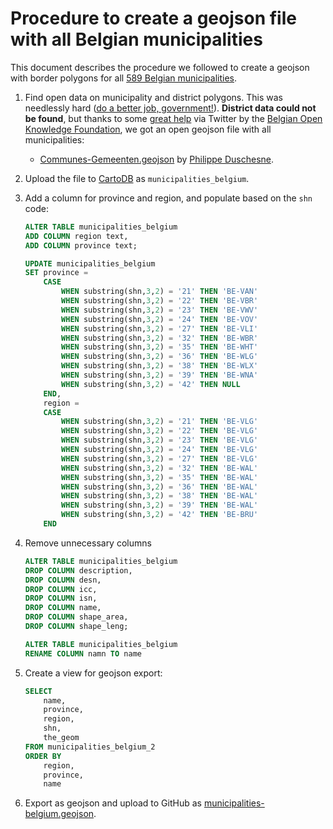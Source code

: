 # Procedure to create a geojson file with all Belgian municipalities

This document describes the procedure we followed to create a geojson with border polygons for all [589 Belgian municipalities](http://en.wikipedia.org/wiki/Municipalities_of_Belgium).

1. Find open data on municipality and district polygons. This was needlessly hard ([do a better job, government!](https://index.okfn.org/country/overview/Belgium/)). **District data could not be found**, but thanks to some [great help](https://github.com/Datafable/rolling-blackout-belgium/issues/1) via Twitter by the [Belgian Open Knowledge Foundation](http://okfn.be/), we got an open geojson file with all municipalities:

    * [Communes-Gemeenten.geojson](https://github.com/pduchesne/data/blob/master/geo/Communes-Gemeenten.geojson) by [Philippe Duschesne](https://twitter.com/pduschesne).

2. Upload the file to [CartoDB](http://cartodb.com) as `municipalities_belgium`.
3. Add a column for province and region, and populate based on the `shn` code:

    ```SQL
    ALTER TABLE municipalities_belgium
    ADD COLUMN region text,
    ADD COLUMN province text;

    UPDATE municipalities_belgium
    SET province = 
        CASE
            WHEN substring(shn,3,2) = '21' THEN 'BE-VAN'
            WHEN substring(shn,3,2) = '22' THEN 'BE-VBR'
            WHEN substring(shn,3,2) = '23' THEN 'BE-VWV'
            WHEN substring(shn,3,2) = '24' THEN 'BE-VOV'
            WHEN substring(shn,3,2) = '27' THEN 'BE-VLI'
            WHEN substring(shn,3,2) = '32' THEN 'BE-WBR'
            WHEN substring(shn,3,2) = '35' THEN 'BE-WHT'
            WHEN substring(shn,3,2) = '36' THEN 'BE-WLG'
            WHEN substring(shn,3,2) = '38' THEN 'BE-WLX'
            WHEN substring(shn,3,2) = '39' THEN 'BE-WNA'
            WHEN substring(shn,3,2) = '42' THEN NULL
        END,
        region =
        CASE
            WHEN substring(shn,3,2) = '21' THEN 'BE-VLG'
            WHEN substring(shn,3,2) = '22' THEN 'BE-VLG'
            WHEN substring(shn,3,2) = '23' THEN 'BE-VLG'
            WHEN substring(shn,3,2) = '24' THEN 'BE-VLG'
            WHEN substring(shn,3,2) = '27' THEN 'BE-VLG'
            WHEN substring(shn,3,2) = '32' THEN 'BE-WAL'
            WHEN substring(shn,3,2) = '35' THEN 'BE-WAL'
            WHEN substring(shn,3,2) = '36' THEN 'BE-WAL'
            WHEN substring(shn,3,2) = '38' THEN 'BE-WAL'
            WHEN substring(shn,3,2) = '39' THEN 'BE-WAL'
            WHEN substring(shn,3,2) = '42' THEN 'BE-BRU'
        END
    ```

4. Remove unnecessary columns

   ```SQL
   ALTER TABLE municipalities_belgium
   DROP COLUMN description,
   DROP COLUMN desn,
   DROP COLUMN icc,
   DROP COLUMN isn,
   DROP COLUMN name,
   DROP COLUMN shape_area,
   DROP COLUMN shape_leng;

   ALTER TABLE municipalities_belgium
   RENAME COLUMN namn TO name
   ```

5. Create a view for geojson export:

    ```SQL
    SELECT
        name,
        province,
        region,
        shn,
        the_geom
    FROM municipalities_belgium_2
    ORDER BY
        region,
        province,
        name
   ```

6. Export as geojson and upload to GitHub as [municipalities-belgium.geojson](municipalities-belgium.geojson).
